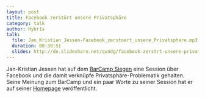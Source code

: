 ```yaml
---
layout: post
title: Facebook zerstört unsere Privatsphäre
category: talk
author: Hybr1s
talk:
  file: Jan_Kristian_Jessen-Facebook_zerstoert_unsere_Privatsphare.mp3
  duration: 00:39:51
  slides: http://de.slideshare.net/qundg/facebook-zerstrt-unsere-privatsphre-ja
---
```

Jan-Kristian Jessen hat auf dem [BarCamp Siegen](http://barcamp-siegen.de/) eine Session über Facebook und die damit verknüpfe Privatsphäre-Problematik gehalten.  
Seine Meinung zum BarCamp und ein paar Worte zu seiner Session hat er auf seiner [Homepage](http://quaentchen-und-glueck.de/projekt/barcamp-siegen-2012-ein-raum-voller-erstis/) veröffentlicht.

